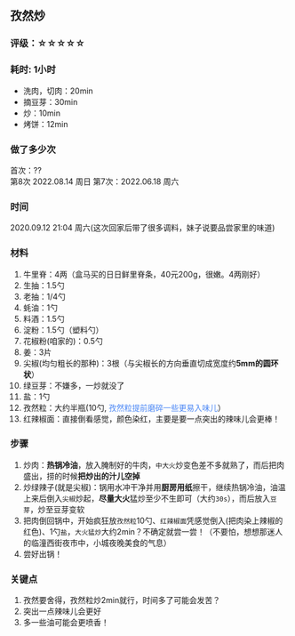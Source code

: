 ## 孜然炒

### 评级：☆☆☆☆☆

### 耗时: 1小时
- 洗肉，切肉：20min
- 摘豆芽：30min
- 炒：10min
- 烤饼：12min


### 做了多少次
首次：??  
第8次 2022.08.14 周日
第7次：2022.06.18 周六  


### 时间
2020.09.12 21:04 周六(这次回家后带了很多调料，妹子说要品尝家里的味道)  

### 材料
1. 牛里脊：4两（盒马买的日日鲜里脊条，40元200g，很嫩。4两刚好）
2. 生抽：1.5勺
3. 老抽：1/4勺 
4. 蚝油：1勺
5. 料酒：1.5勺
6. 淀粉：1.5勺（塑料勺）
7. 花椒粉(咱家的)：0.5勺
8. 姜：3片
9. 尖椒(均匀粗长的那种)：3根（与尖椒长的方向垂直切成宽度约**5mm的圆环状**）
10. 绿豆芽：不嫌多，一炒就没了
11. 盐：1勺
12. 孜然粒：大约半瓶(10勺, <span style='color:#4b87f5'>孜然粒提前磨碎一些更易入味儿</span>）
13. 红辣椒面：直接倒看感觉，颜色染红，主要是要一点突出的辣味儿会更棒！

### 步骤
1. 炒肉：**热锅冷油**，放入腌制好的牛肉，`中大火`炒变色差不多就熟了，而后把肉盛出，捞的时候**把炒出的汁儿空掉**
2. 炒绿辣子(就是尖椒)：锅用水冲干净并用**厨房用纸**擦干，继续热锅冷油，油温上来后倒入`尖椒`炒起，**尽量大火**猛炒至少不生即可（大约`30s`），而后放入`豆芽`，炒至豆芽变软
3. 把肉倒回锅中，开始疯狂放`孜然粒`10勺、`红辣椒面`凭感觉倒入(把肉染上辣椒的红色)、1勺`盐`，`大火猛炒`大约2min？不确定就尝一尝！（不要怕，想想那迷人的临潼西街夜市中，小城夜晚美食的气息）
4. 尝好出锅！

### 关键点
1. 孜然要舍得，孜然粒炒2min就行，时间多了可能会发苦？
2. 突出一点辣味儿会更好
3. 多一些油可能会更喷香！